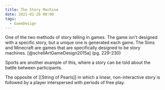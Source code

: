 ```yaml
---
title: The Story Machine
date: 2021-01-26 00:00
tags:
  - GameDesign 
---
```


One of the two methods of story telling in games. The game isn't designed with a specific story, but a unique one is generated each game. The Sims and Minecraft are games that are specifically designed to be story machines. [@schellArtGameDesign2015a] (pg. 229-230)

Sports are another example of this, where a story can be told about the battle between participants. 

The opposite of [[String of Pearls]] in which a linear, non-interactive story is followed by a player interspersed with periods of free play.